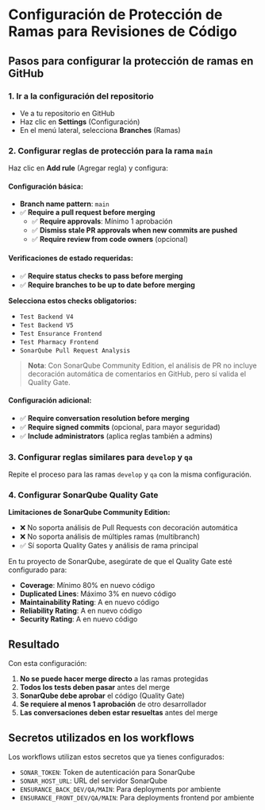# Configuración de Protección de Ramas para Revisiones de Código

## Pasos para configurar la protección de ramas en GitHub

### 1. Ir a la configuración del repositorio

- Ve a tu repositorio en GitHub
- Haz clic en **Settings** (Configuración)
- En el menú lateral, selecciona **Branches** (Ramas)

### 2. Configurar reglas de protección para la rama `main`

Haz clic en **Add rule** (Agregar regla) y configura:

#### Configuración básica:

- **Branch name pattern**: `main`
- ✅ **Require a pull request before merging**
  - ✅ **Require approvals**: Mínimo 1 aprobación
  - ✅ **Dismiss stale PR approvals when new commits are pushed**
  - ✅ **Require review from code owners** (opcional)

#### Verificaciones de estado requeridas:

- ✅ **Require status checks to pass before merging**
- ✅ **Require branches to be up to date before merging**

**Selecciona estos checks obligatorios:**

- `Test Backend V4`
- `Test Backend V5`
- `Test Ensurance Frontend`
- `Test Pharmacy Frontend`
- `SonarQube Pull Request Analysis`

> **Nota**: Con SonarQube Community Edition, el análisis de PR no incluye decoración automática de comentarios en GitHub, pero sí valida el Quality Gate.

#### Configuración adicional:

- ✅ **Require conversation resolution before merging**
- ✅ **Require signed commits** (opcional, para mayor seguridad)
- ✅ **Include administrators** (aplica reglas también a admins)

### 3. Configurar reglas similares para `develop` y `qa`

Repite el proceso para las ramas `develop` y `qa` con la misma configuración.

### 4. Configurar SonarQube Quality Gate

**Limitaciones de SonarQube Community Edition:**
- ❌ No soporta análisis de Pull Requests con decoración automática
- ❌ No soporta análisis de múltiples ramas (multibranch)
- ✅ Sí soporta Quality Gates y análisis de rama principal

En tu proyecto de SonarQube, asegúrate de que el Quality Gate esté configurado para:

- **Coverage**: Mínimo 80% en nuevo código
- **Duplicated Lines**: Máximo 3% en nuevo código
- **Maintainability Rating**: A en nuevo código
- **Reliability Rating**: A en nuevo código
- **Security Rating**: A en nuevo código

## Resultado

Con esta configuración:

1. **No se puede hacer merge directo** a las ramas protegidas
2. **Todos los tests deben pasar** antes del merge
3. **SonarQube debe aprobar** el código (Quality Gate)
4. **Se requiere al menos 1 aprobación** de otro desarrollador
5. **Las conversaciones deben estar resueltas** antes del merge

## Secretos utilizados en los workflows

Los workflows utilizan estos secretos que ya tienes configurados:

- `SONAR_TOKEN`: Token de autenticación para SonarQube
- `SONAR_HOST_URL`: URL del servidor SonarQube
- `ENSURANCE_BACK_DEV/QA/MAIN`: Para deployments por ambiente
- `ENSURANCE_FRONT_DEV/QA/MAIN`: Para deployments frontend por ambiente
